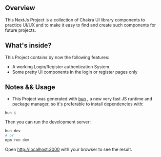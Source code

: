 ## Overview
This NextJs Project is a collection of Chakra UI library components to practice UI/UX and to make it easy to find and create such components for future projects.

## What's inside?
This Project contains by now the following features:
* A working Login/Register authentication System.
* Some pretty UI components in the login or register pages only

## Notes && Usage
* This Project was generated with [bun](https://bun.sh) , a new very fast JS runtime and package manager, so it's preferable to install dependencies with:
```
bun i
```
Then you can run the development server:

```bash
bun dev
# or
npm run dev
```
Open [http://localhost:3000](http://localhost:3000) with your browser to see the result.

